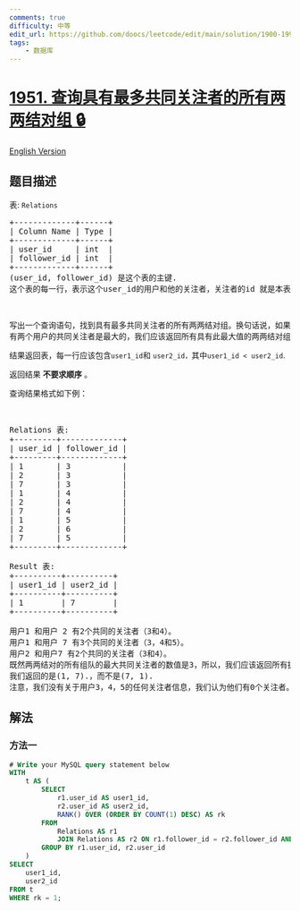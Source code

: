 ```yaml
---
comments: true
difficulty: 中等
edit_url: https://github.com/doocs/leetcode/edit/main/solution/1900-1999/1951.All%20the%20Pairs%20With%20the%20Maximum%20Number%20of%20Common%20Followers/README.md
tags:
    - 数据库
---
```


<!-- problem:start -->

# [1951. 查询具有最多共同关注者的所有两两结对组 🔒](https://leetcode.cn/problems/all-the-pairs-with-the-maximum-number-of-common-followers)

[English Version](/solution/1900-1999/1951.All%20the%20Pairs%20With%20the%20Maximum%20Number%20of%20Common%20Followers/README_EN.md)

## 题目描述

<!-- description:start -->

<p>表: <code>Relations</code></p>

<pre>
+-------------+------+
| Column Name | Type |
+-------------+------+
| user_id     | int  |
| follower_id | int  |
+-------------+------+
(user_id, follower_id) 是这个表的主键.
这个表的每一行，表示这个user_id的用户和他的关注者，关注者的id 就是本表的 user_id.
</pre>

<p>&nbsp;</p>

<p>写出一个查询语句，找到具有最多共同关注者的所有两两结对组。换句话说，如果有两个用户的共同关注者是最大的，我们应该返回所有具有此最大值的两两结对组</p>

<p>结果返回表，每一行应该包含<code>user1_id</code>和&nbsp;<code>user2_id，</code>其中<code>user1_id &lt; user2_id</code>.</p>

<p>返回结果&nbsp;<strong>不要求顺序</strong>&nbsp;。</p>

<p>查询结果格式如下例：</p>

<p>&nbsp;</p>

<pre>
Relations 表:
+---------+-------------+
| user_id | follower_id |
+---------+-------------+
| 1       | 3           |
| 2       | 3           |
| 7       | 3           |
| 1       | 4           |
| 2       | 4           |
| 7       | 4           |
| 1       | 5           |
| 2       | 6           |
| 7       | 5           |
+---------+-------------+

Result 表:
+----------+----------+
| user1_id | user2_id |
+----------+----------+
| 1        | 7        |
+----------+----------+

用户1 和用户 2 有2个共同的关注者（3和4）。
用户1 和用户 7 有3个共同的关注者（3，4和5）。
用户2 和用户7 有2个共同的关注者（3和4）。
既然两两结对的所有组队的最大共同关注者的数值是3，所以，我们应该返回所有拥有3个共同关注者的两两组队，这就是仅有的一对(1, 7).
我们返回的是(1, 7).，而不是(7, 1).
注意，我们没有关于用户3，4，5的任何关注者信息，我们认为他们有0个关注者。
</pre>

<!-- description:end -->

## 解法

<!-- solution:start -->

### 方法一

<!-- tabs:start -->

```sql
# Write your MySQL query statement below
WITH
    t AS (
        SELECT
            r1.user_id AS user1_id,
            r2.user_id AS user2_id,
            RANK() OVER (ORDER BY COUNT(1) DESC) AS rk
        FROM
            Relations AS r1
            JOIN Relations AS r2 ON r1.follower_id = r2.follower_id AND r1.user_id < r2.user_id
        GROUP BY r1.user_id, r2.user_id
    )
SELECT
    user1_id,
    user2_id
FROM t
WHERE rk = 1;
```

<!-- tabs:end -->

<!-- solution:end -->

<!-- problem:end -->
